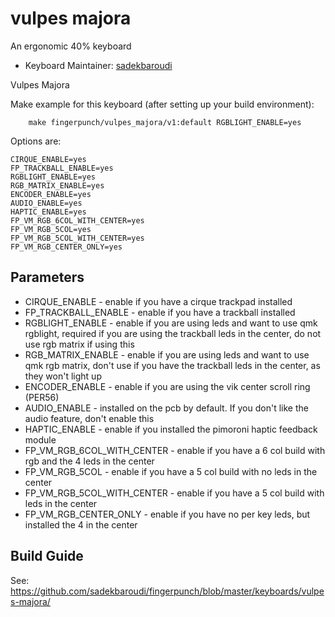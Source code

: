 # vulpes majora 

An ergonomic 40% keyboard

* Keyboard Maintainer: [sadekbaroudi](https://github.com/sadekbaroudi)

Vulpes Majora

Make example for this keyboard (after setting up your build environment):
```
    make fingerpunch/vulpes_majora/v1:default RGBLIGHT_ENABLE=yes
```

Options are:
```
CIRQUE_ENABLE=yes
FP_TRACKBALL_ENABLE=yes
RGBLIGHT_ENABLE=yes
RGB_MATRIX_ENABLE=yes
ENCODER_ENABLE=yes
AUDIO_ENABLE=yes
HAPTIC_ENABLE=yes
FP_VM_RGB_6COL_WITH_CENTER=yes
FP_VM_RGB_5COL=yes
FP_VM_RGB_5COL_WITH_CENTER=yes
FP_VM_RGB_CENTER_ONLY=yes
```

## Parameters

* CIRQUE_ENABLE - enable if you have a cirque trackpad installed
* FP_TRACKBALL_ENABLE - enable if you have a trackball installed
* RGBLIGHT_ENABLE - enable if you are using leds and want to use qmk rgblight, required if you are using the trackball leds in the center, do not use rgb matrix if using this
* RGB_MATRIX_ENABLE - enable if you are using leds and want to use qmk rgb matrix, don't use if you have the trackball leds in the center, as they won't light up
* ENCODER_ENABLE - enable if you are using the vik center scroll ring (PER56)
* AUDIO_ENABLE - installed on the pcb by default. If you don't like the audio feature, don't enable this
* HAPTIC_ENABLE - enable if you installed the pimoroni haptic feedback module
* FP_VM_RGB_6COL_WITH_CENTER - enable if you have a 6 col build with rgb and the 4 leds in the center
* FP_VM_RGB_5COL - enable if you have a 5 col build with no leds in the center
* FP_VM_RGB_5COL_WITH_CENTER - enable if you have a 5 col build with leds in the center
* FP_VM_RGB_CENTER_ONLY - enable if you have no per key leds, but installed the 4 in the center

## Build Guide

See:
https://github.com/sadekbaroudi/fingerpunch/blob/master/keyboards/vulpes-majora/